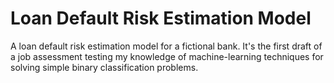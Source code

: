 # Loan Default Risk Estimation Model
A loan default risk estimation model for a fictional bank. It's the first draft of a job assessment testing my knowledge of machine-learning techniques for solving simple binary classification problems.
